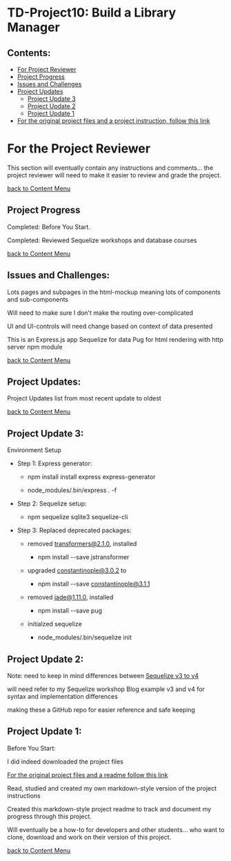 # TD-Project10: Build a Library Manager

## Contents:
  - [For Project Reviewer](#for-the-project-reviewer)
  - [Project Progress](#project-progress)
  - [Issues and Challenges](#issues-and-challenges)
  - [Project Updates](#project-updates)
    - [Project Update 3](#project-update-3)
    - [Project Update 2](#project-update-2)
    - [Project Update 1](#project-update-1)
  - [For the original project files and a project instruction, follow this link](https://github.com/pereznetworks/TD-Project10/tree/master/project-file-library-manager-v1)

# For the Project Reviewer

  This section will eventually contain any instructions and comments...
   the project reviewer will need to
      make it easier to review and grade the project.

  [back to Content Menu](#contents)

## Project Progress

  Completed: Before You Start.

  Completed: Reviewed Sequelize workshops and database courses

  [back to Content Menu](#contents)

## Issues and Challenges:

  Lots pages and subpages in the html-mockup
    meaning lots of components and sub-components

  Will need to make sure I don't make the routing over-complicated

  UI and UI-controls will need change based on context of data presented

  This is an Express.js app
    Sequelize for data
      Pug for html rendering
        with http server npm module  

  [back to Content Menu](#contents)

## Project Updates:

  Project Updates list from most recent update to oldest

  [back to Content Menu](#contents)

## Project Update 3:

  Environment Setup

  - Step 1: Express generator:

    - npm install install express express-generator

    - node_modules/.bin/express . -f

  - Step 2: Sequelize setup:

    - npm sequelize sqlite3 sequelize-cli

  - Step 3: Replaced deprecated packages:

    - removed transformers@2.1.0, installed

      - npm install --save jstransformer

    - upgraded constantinople@3.0.2 to

      - npm install --save constantinople@3.1.1

    - removed jade@1.11.0, installed

      - npm install --save pug

    - initialzed sequelize

      - node_modules/.bin/sequelize init

## Project Update 2:

  Note: need to keep in mind differences between [Sequelize v3 to v4](http://docs.sequelizejs.com/manual/tutorial/upgrade-to-v4.html)

  will need refer to my Sequelize workshop Blog example v3 and v4 for syntax and implementation differences

  making these a GitHub repo for easier reference and safe keeping

## Project Update 1:

  Before You Start:

  I did indeed downloaded the project files

[For the original project files and a readme follow this link](https://github.com/pereznetworks/TD-Project10/tree/master/project-file-library-manager-v1)

  Read, studied and created my own markdown-style version of the project instructions

  Created this markdown-style   project readme to track and document my progress through this project.

  Will eventually be a how-to for developers and other students...
  who want to clone, download and work on their version of this project.

  [back to Content Menu](#contents)
